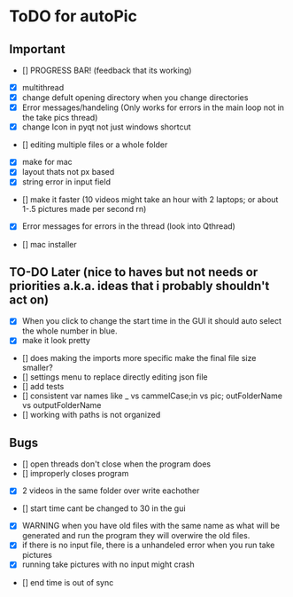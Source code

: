 # ToDO for autoPic

## Important

- [] PROGRESS BAR! (feedback that its working)
- [x] multithread
- [x] change defult opening directory when you change directories
- [x] Error messages/handeling (Only works for errors in the main loop not in the take pics thread)
- [x] change Icon in pyqt not just windows shortcut
- [] editing multiple files or a whole folder
- [x] make for mac
- [x] layout thats not px based
- [x] string error in input field
- [] make it faster (10 videos might take an hour with 2 laptops; or about 1-.5 pictures made per second rn)
- [x] Error messages for errors in the thread (look into Qthread)
- [] mac installer

## TO-DO Later (nice to haves but not needs or priorities a.k.a. ideas that i probably shouldn't act on)

- [x] When you click to change the start time in the GUI it should auto select the whole number in blue.
- [x] make it look pretty
- [] does making the imports more specific make the final file size smaller?
- [] settings menu to replace directly editing json file
- [] add tests
- [] consistent var names like _ vs cammelCase;in vs pic; outFolderName vs outputFolderName
- [] working with paths is not organized

## Bugs

- [] open threads don't close when the program does
- [] improperly closes program
- [x] 2 videos in the same folder over write eachother
- [] start time cant be changed to 30 in the gui
- [x] WARNING when you have old files with the same name as what will be generated and run the program they will overwire the old files.
- [x] if there is no input file, there is a unhandeled error when you run take pictures
- [x] running take pictures with no input might crash
- [] end time is out of sync
